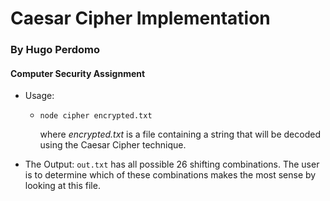# Caesar Cipher Implementation
### By Hugo Perdomo
#### Computer Security Assignment
- Usage:

  - `node cipher encrypted.txt`

    where *encrypted.txt* is a file containing a string that will be decoded using the Caesar Cipher technique.

- The Output: `out.txt` has all possible 26 shifting combinations. The user is to determine which of these combinations makes the most sense by looking at this file.
